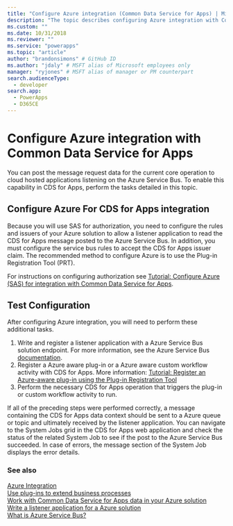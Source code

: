 ```yaml
---
title: "Configure Azure integration (Common Data Service for Apps) | Microsoft Docs" # Intent and product brand in a unique string of 43-59 chars including spaces
description: "The topic describes configuring Azure integration with Common Data Service for Apps." # 115-145 characters including spaces. This abstract displays in the search result.
ms.custom: ""
ms.date: 10/31/2018
ms.reviewer: ""
ms.service: "powerapps"
ms.topic: "article"
author: "brandonsimons" # GitHub ID
ms.author: "jdaly" # MSFT alias of Microsoft employees only
manager: "ryjones" # MSFT alias of manager or PM counterpart
search.audienceType: 
  - developer
search.app: 
  - PowerApps
  - D365CE
---
```

# Configure Azure integration with Common Data Service for Apps

You can post the message request data for the current core operation to cloud hosted applications listening on the Azure Service Bus. To enable this capability in CDS for Apps, perform the tasks detailed in this topic.

## Configure Azure For CDS for Apps integration

Because you will use SAS for authorization, you need to configure the rules and issuers of your Azure solution to allow a listener application to read the CDS for Apps message posted to the Azure Service Bus. In addition, you must configure the service bus rules to accept the CDS for Apps issuer claim. The recommended method to configure Azure is to use the Plug-in Registration Tool (PRT).

For instructions on configuring authorization see [Tutorial: Configure Azure (SAS) for integration with Common Data Service for Apps](walkthrough-configure-azure-sas-integration.md).

## Test Configuration

After configuring Azure integration, you will need to perform these additional tasks.

1. Write and register a listener application with a Azure Service Bus solution endpoint. For more information, see the Azure Service Bus [documentation](/azure/service-bus-messaging/service-bus-messaging-overview).
1. Register a Azure aware plug-in or a Azure aware custom workflow activity with CDS for Apps. More information: [Tutorial: Register an Azure-aware plug-in using the Plug-in Registration Tool](walkthrough-register-azure-aware-plug-in-using-plug-in-registration-tool.md)
1. Perform the necessary CDS for Apps operation that triggers the plug-in or custom workflow activity to run.

If all of the preceding steps were performed correctly, a message containing the CDS for Apps data context should be sent to a Azure queue or topic and ultimately received by the listener application. You can navigate to the System Jobs grid in the CDS for Apps web application and check the status of the related System Job to see if the post to the Azure Service Bus succeeded. In case of errors, the message section of the System Job displays the error details.

### See also

[Azure Integration](azure-integration.md)<br />
[Use plug-ins to extend business processes](plug-ins.md)<br />
[Work with Common Data Service for Apps data in your Azure solution](work-data-azure-solution.md)<br />
[Write a listener application for a Azure solution](write-listener-application-azure-solution.md)<br />
[What is Azure Service Bus?](/azure/service-bus-messaging/service-bus-messaging-overview)